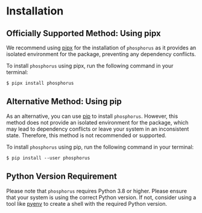 # Installation

## Officially Supported Method: Using pipx

We recommend using [pipx] for the installation of `phosphorus` as it provides
an isolated environment for the package, preventing any dependency conflicts.

To install `phosphorus` using pipx, run the following command in your terminal:

```console
$ pipx install phosphorus
```

## Alternative Method: Using pip

As an alternative, you can use [pip] to install `phosphorus`.
However, this method does not provide an isolated environment for the package,
which may lead to dependency conflicts or leave your system in an inconsistent state.
Therefore, this method is not recommended or supported.

To install `phosphorus` using pip, run the following command in your terminal:

```console
$ pip install --user phosphorus
```

## Python Version Requirement

Please note that `phosphorus` requires Python 3.8 or higher. Please ensure
that your system is using the correct Python version. If not,
consider using a tool like [pyenv] to create a shell with the required Python version.

[pip]: https://pip.pypa.io/en/stable/
[pipx]: https://pypa.github.io/pipx/
[pyenv]: https://github.com/pyenv/pyenv

